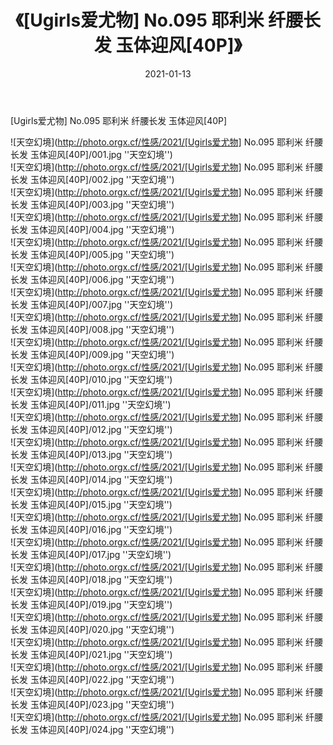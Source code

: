 ﻿---
layout: post
title:  《[Ugirls爱尤物] No.095 耶利米 纤腰长发 玉体迎风[40P]》
date:   2021-01-13
img: http://photo.orgx.cf/性感/2021/[Ugirls爱尤物] No.095 耶利米 纤腰长发 玉体迎风[40P]/000.jpg
tags: [美女, 性感, 泳衣]
---

[Ugirls爱尤物] No.095 耶利米 纤腰长发 玉体迎风[40P]



![天空幻境](http://photo.orgx.cf/性感/2021/[Ugirls爱尤物] No.095 耶利米 纤腰长发 玉体迎风[40P]/001.jpg ''天空幻境'') <br>
![天空幻境](http://photo.orgx.cf/性感/2021/[Ugirls爱尤物] No.095 耶利米 纤腰长发 玉体迎风[40P]/002.jpg ''天空幻境'') <br>
![天空幻境](http://photo.orgx.cf/性感/2021/[Ugirls爱尤物] No.095 耶利米 纤腰长发 玉体迎风[40P]/003.jpg ''天空幻境'') <br>
![天空幻境](http://photo.orgx.cf/性感/2021/[Ugirls爱尤物] No.095 耶利米 纤腰长发 玉体迎风[40P]/004.jpg ''天空幻境'') <br>
![天空幻境](http://photo.orgx.cf/性感/2021/[Ugirls爱尤物] No.095 耶利米 纤腰长发 玉体迎风[40P]/005.jpg ''天空幻境'') <br>
![天空幻境](http://photo.orgx.cf/性感/2021/[Ugirls爱尤物] No.095 耶利米 纤腰长发 玉体迎风[40P]/006.jpg ''天空幻境'') <br>
![天空幻境](http://photo.orgx.cf/性感/2021/[Ugirls爱尤物] No.095 耶利米 纤腰长发 玉体迎风[40P]/007.jpg ''天空幻境'') <br>
![天空幻境](http://photo.orgx.cf/性感/2021/[Ugirls爱尤物] No.095 耶利米 纤腰长发 玉体迎风[40P]/008.jpg ''天空幻境'') <br>
![天空幻境](http://photo.orgx.cf/性感/2021/[Ugirls爱尤物] No.095 耶利米 纤腰长发 玉体迎风[40P]/009.jpg ''天空幻境'') <br>
![天空幻境](http://photo.orgx.cf/性感/2021/[Ugirls爱尤物] No.095 耶利米 纤腰长发 玉体迎风[40P]/010.jpg ''天空幻境'') <br>
![天空幻境](http://photo.orgx.cf/性感/2021/[Ugirls爱尤物] No.095 耶利米 纤腰长发 玉体迎风[40P]/011.jpg ''天空幻境'') <br>
![天空幻境](http://photo.orgx.cf/性感/2021/[Ugirls爱尤物] No.095 耶利米 纤腰长发 玉体迎风[40P]/012.jpg ''天空幻境'') <br>
![天空幻境](http://photo.orgx.cf/性感/2021/[Ugirls爱尤物] No.095 耶利米 纤腰长发 玉体迎风[40P]/013.jpg ''天空幻境'') <br>
![天空幻境](http://photo.orgx.cf/性感/2021/[Ugirls爱尤物] No.095 耶利米 纤腰长发 玉体迎风[40P]/014.jpg ''天空幻境'') <br>
![天空幻境](http://photo.orgx.cf/性感/2021/[Ugirls爱尤物] No.095 耶利米 纤腰长发 玉体迎风[40P]/015.jpg ''天空幻境'') <br>
![天空幻境](http://photo.orgx.cf/性感/2021/[Ugirls爱尤物] No.095 耶利米 纤腰长发 玉体迎风[40P]/016.jpg ''天空幻境'') <br>
![天空幻境](http://photo.orgx.cf/性感/2021/[Ugirls爱尤物] No.095 耶利米 纤腰长发 玉体迎风[40P]/017.jpg ''天空幻境'') <br>
![天空幻境](http://photo.orgx.cf/性感/2021/[Ugirls爱尤物] No.095 耶利米 纤腰长发 玉体迎风[40P]/018.jpg ''天空幻境'') <br>
![天空幻境](http://photo.orgx.cf/性感/2021/[Ugirls爱尤物] No.095 耶利米 纤腰长发 玉体迎风[40P]/019.jpg ''天空幻境'') <br>
![天空幻境](http://photo.orgx.cf/性感/2021/[Ugirls爱尤物] No.095 耶利米 纤腰长发 玉体迎风[40P]/020.jpg ''天空幻境'') <br>
![天空幻境](http://photo.orgx.cf/性感/2021/[Ugirls爱尤物] No.095 耶利米 纤腰长发 玉体迎风[40P]/021.jpg ''天空幻境'') <br>
![天空幻境](http://photo.orgx.cf/性感/2021/[Ugirls爱尤物] No.095 耶利米 纤腰长发 玉体迎风[40P]/022.jpg ''天空幻境'') <br>
![天空幻境](http://photo.orgx.cf/性感/2021/[Ugirls爱尤物] No.095 耶利米 纤腰长发 玉体迎风[40P]/023.jpg ''天空幻境'') <br>
![天空幻境](http://photo.orgx.cf/性感/2021/[Ugirls爱尤物] No.095 耶利米 纤腰长发 玉体迎风[40P]/024.jpg ''天空幻境'') <br>